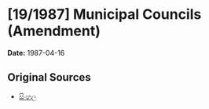 # [19/1987] Municipal Councils (Amendment)

**Date:** 1987-04-16

## Original Sources

- [සිංහල](https://documents.gov.lk/view/acts/1987/4/19-1987_S.pdf)
